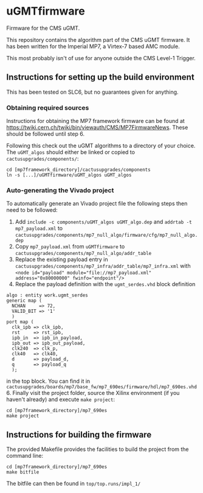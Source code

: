 uGMTfirmware
============

Firmware for the CMS uGMT.

This repository contains the algorithm part of the CMS uGMT firmware. It has been written for the Imperial MP7, a Virtex-7 based AMC module.

This most probably isn't of use for anyone outside the CMS Level-1 Trigger.

## Instructions for setting up the build environment
This has been tested on SLC6, but no guarantees given for anything.

### Obtaining required sources
Instructions for obtaining the MP7 framework firmware can be found at https://twiki.cern.ch/twiki/bin/viewauth/CMS/MP7FirmwareNews. These should be followed until step 6. 

Following this check out the uGMT algorithms to a directory of your choice. The `uGMT_algos` should either be linked or copied to `cactusupgrades/components/`:

```
cd [mp7framework_directory]/cactusupgrades/components
ln -s [...]/uGMTfirmware/uGMT_algos uGMT_algos
```

### Auto-generating the Vivado project
To automatically generate an Vivado project file the following steps then need to be followed:

1. Add `include -c components/uGMT_algos uGMT_algo.dep` and `addrtab -t mp7_payload.xml` to `cactusupgrades/components/mp7_null_algo/firmware/cfg/mp7_null_algo.dep`
2. Copy `mp7_payload.xml` from `uGMTfirmware` to `cactusupgrades/components/mp7_null_algo/addr_table`
3. Replace the existing payload entry in `cactusupgrades/components/mp7_infra/addr_table/mp7_infra.xml` with `<node id="payload" module="file://mp7_payload.xml" address="0x80000000" fwinfo="endpoint"/>`
5. Replace the payload definition with the `ugmt_serdes.vhd` block definition

  ```
  algo : entity work.ugmt_serdes
  generic map (
    NCHAN     => 72,
    VALID_BIT => '1'
    )
  port map (
    clk_ipb => clk_ipb,
    rst     => rst_ipb,
    ipb_in  => ipb_in_payload,
    ipb_out => ipb_out_payload,
    clk240  => clk_p,
    clk40   => clk40,
    d       => payload_d,
    q       => payload_q
    );
  ```
  in the top block. You can find it in `cactusupgrades/boards/mp7/base_fw/mp7_690es/firmware/hdl/mp7_690es.vhd`
6. Finally visit the project folder, source the Xilinx environment (if you haven't already) and execute `make project`:

  ```
  cd [mp7framework_directory]/mp7_690es
  make project
  ```

## Instructions for building the firmware
The provided Makefile provides the facilities to build the project from the command line:

```
cd [mp7framework_directory]/mp7_690es
make bitfile
```

The bitfile can then be found in `top/top.runs/impl_1/`
